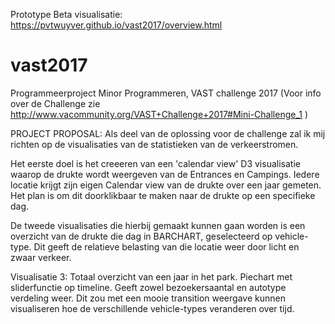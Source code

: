 Prototype Beta visualisatie:  https://pvtwuyver.github.io/vast2017/overview.html
# vast2017
Programmeerproject Minor Programmeren, VAST challenge 2017
(Voor info over de Challenge zie http://www.vacommunity.org/VAST+Challenge+2017#Mini-Challenge_1 )

PROJECT PROPOSAL:
Als deel van de oplossing voor de challenge zal ik mij richten op de visualisaties van de statistieken van de verkeerstromen.

Het eerste doel is het creeeren van een 'calendar view' D3 visualisatie waarop de drukte wordt weergeven van de Entrances en Campings.
Iedere locatie krijgt zijn eigen Calendar view van de drukte over een jaar gemeten. Het plan is om dit doorklikbaar te maken naar de drukte op een specifieke dag.

De tweede visualisaties die hierbij gemaakt kunnen gaan worden is een overzicht van de drukte die dag in BARCHART, geselecteerd op vehicle-type. Dit geeft de relatieve belasting van die locatie weer door licht en zwaar verkeer.

Visualisatie 3:
Totaal overzicht van een jaar in het park. Piechart met sliderfunctie op timeline. Geeft zowel bezoekersaantal en autotype verdeling weer. Dit zou met een mooie transition weergave kunnen visualiseren hoe de verschillende vehicle-types veranderen over tijd.

